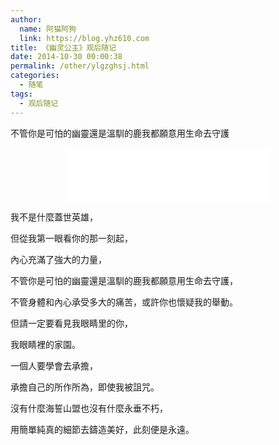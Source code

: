 ```yaml
---
author: 
  name: 阿猫阿狗
  link: https://blog.yhz610.com
title: 《幽灵公主》观后随记
date: 2014-10-30 00:00:38
permalink: /other/ylgzghsj.html
categories: 
  - 随笔
tags: 
  - 观后随记
---
```


不管你是可怕的幽靈還是溫馴的鹿我都願意用生命去守護

<!-- more -->

<center>
<iframe frameborder="no" border="0" marginwidth="0" marginheight="0" width=330 height=86 src="//music.163.com/outchain/player?type=2&id=29394496&auto=1&height=66"></iframe></center>

我不是什麼蓋世英雄，

但從我第一眼看你的那一刻起，

內心充滿了強大的力量，

不管你是可怕的幽靈還是溫馴的鹿我都願意用生命去守護，

不管身體和內心承受多大的痛苦，或許你也懷疑我的舉動。

但請一定要看見我眼睛里的你，

我眼睛裡的家園。

一個人要學會去承擔，

承擔自己的所作所為，即使我被詛咒。

沒有什麼海誓山盟也沒有什麼永垂不朽，

用簡單純真的細節去鑄造美好，此刻便是永遠。